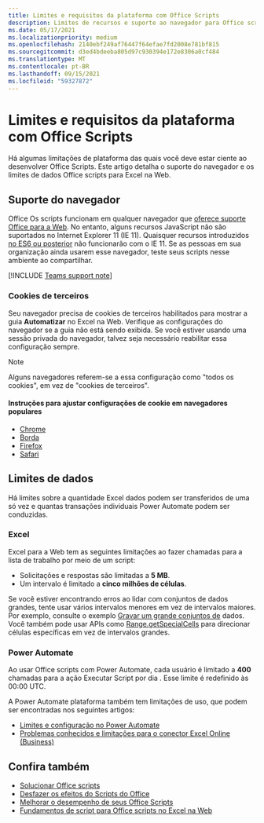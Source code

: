 ```yaml
---
title: Limites e requisitos da plataforma com Office Scripts
description: Limites de recursos e suporte ao navegador para Office scripts quando usados com Excel na Web
ms.date: 05/17/2021
ms.localizationpriority: medium
ms.openlocfilehash: 2140ebf249af76447f64efae7fd2008e781bf815
ms.sourcegitcommit: d3ed4bdeeba805d97c930394e172e8306a0cf484
ms.translationtype: MT
ms.contentlocale: pt-BR
ms.lasthandoff: 09/15/2021
ms.locfileid: "59327872"
---
```

# <a name="platform-limits-and-requirements-with-office-scripts"></a>Limites e requisitos da plataforma com Office Scripts

Há algumas limitações de plataforma das quais você deve estar ciente ao desenvolver Office Scripts. Este artigo detalha o suporte do navegador e os limites de dados Office scripts para Excel na Web.

## <a name="browser-support"></a>Suporte do navegador

Office Os scripts funcionam em qualquer navegador que [oferece suporte Office para a Web](https://support.microsoft.com/office/ad1303e0-a318-47aa-b409-d3a5eb44e452). No entanto, alguns recursos JavaScript não são suportados no Internet Explorer 11 (IE 11). Quaisquer recursos introduzidos [no ES6 ou posterior](https://www.w3schools.com/Js/js_es6.asp) não funcionarão com o IE 11. Se as pessoas em sua organização ainda usarem esse navegador, teste seus scripts nesse ambiente ao compartilhar.

[!INCLUDE [Teams support note](../includes/teams-support-note.md)]

### <a name="third-party-cookies"></a>Cookies de terceiros

Seu navegador precisa de cookies de terceiros habilitados para mostrar a guia **Automatizar** no Excel na Web. Verifique as configurações do navegador se a guia não está sendo exibida. Se você estiver usando uma sessão privada do navegador, talvez seja necessário reabilitar essa configuração sempre.

> [!NOTE]
> Alguns navegadores referem-se a essa configuração como "todos os cookies", em vez de "cookies de terceiros".

#### <a name="instructions-for-adjusting-cookie-settings-in-popular-browsers"></a>Instruções para ajustar configurações de cookie em navegadores populares

- [Chrome](https://support.google.com/chrome/answer/95647)
- [Borda](https://support.microsoft.com/microsoft-edge/597f04f2-c0ce-f08c-7c2b-541086362bd2)
- [Firefox](https://support.mozilla.org/kb/disable-third-party-cookies)
- [Safari](https://support.apple.com/guide/safari/manage-cookies-and-website-data-sfri11471/mac)

## <a name="data-limits"></a>Limites de dados

Há limites sobre a quantidade Excel dados podem ser transferidos de uma só vez e quantas transações individuais Power Automate podem ser conduzidas.

### <a name="excel"></a>Excel

Excel para a Web tem as seguintes limitações ao fazer chamadas para a lista de trabalho por meio de um script:

- Solicitações e respostas são limitadas a **5 MB**.
- Um intervalo é limitado a **cinco milhões de células**.

Se você estiver encontrando erros ao lidar com conjuntos de dados grandes, tente usar vários intervalos menores em vez de intervalos maiores. Por exemplo, consulte o exemplo [Gravar um grande conjuntos de](../resources/samples/write-large-dataset.md) dados. Você também pode usar APIs como [Range.getSpecialCells](/javascript/api/office-scripts/excelscript/excelscript.range#getSpecialCells_cellType__cellValueType_) para direcionar células específicas em vez de intervalos grandes.

### <a name="power-automate"></a>Power Automate

Ao usar Office scripts com Power Automate, cada usuário é limitado a **400** chamadas para a ação Executar Script por dia . Esse limite é redefinido às 00:00 UTC.

A Power Automate plataforma também tem limitações de uso, que podem ser encontradas nos seguintes artigos:

- [Limites e configuração no Power Automate](/power-automate/limits-and-config)
- [Problemas conhecidos e limitações para o conector Excel Online (Business)](/connectors/excelonlinebusiness/#known-issues-and-limitations)

## <a name="see-also"></a>Confira também

- [Solucionar Office scripts](troubleshooting.md)
- [Desfazer os efeitos do Scripts do Office](undo.md)
- [Melhorar o desempenho de seus Office Scripts](../develop/web-client-performance.md)
- [Fundamentos de script para Office scripts no Excel na Web](../develop/scripting-fundamentals.md)
